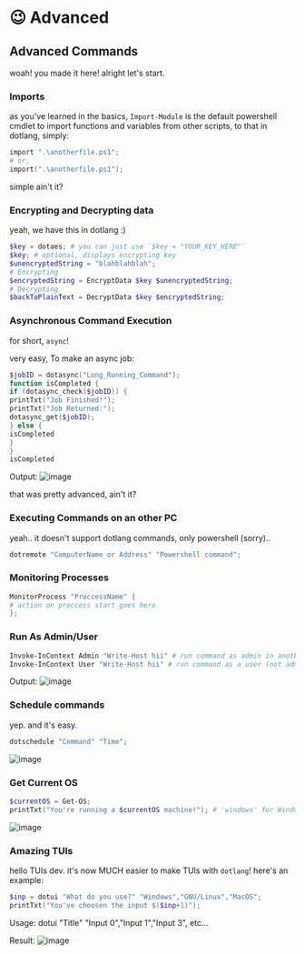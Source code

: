 # 😉 Advanced

## Advanced Commands

woah! you made it here! alright let's start.

### Imports

as you've learned in the basics, `Import-Module` is the default powershell cmdlet to import functions and variables from other scripts, to that in dotlang, simply:

```powershell
import ".\anotherfile.ps1";
# or,
import(".\anotherfile.ps1");
```

simple ain't it?

### Encrypting and Decrypting data

yeah, we have this in dotlang :)

```powershell
$key = dotaes; # you can just use `$key = "YOUR_KEY_HERE"`
$key; # optional, displays encrypting key
$unencryptedString = "blahblahblah";
# Encrypting
$encryptedString = EncryptData $key $unencryptedString;
# Decrypting
$backToPlainText = DecryptData $key $encryptedString;
```

### Asynchronous Command Execution

for short, `async`!

very easy, To make an async job:

```powershell
$jobID = dotasync("Long_Running_Command");
function isCompleted {
if (dotasync_check($jobID)) {
printTxt("Job Finished!");
printTxt("Job Returned:");
dotasync_get($jobID);
} else {
isCompleted
}
}
isCompleted
```

Output: ![image](https://github.com/neoapps-dev/dotlang/assets/158327205/74cbb72a-bf3d-4a69-8ea8-81b91f1144e6)

that was pretty advanced, ain't it?

### Executing Commands on an other PC

yeah.. it doesn't support dotlang commands, only powershell (sorry)..

```powershell
dotremote "ComputerName or Address" "Powershell command";
```

### Monitoring Processes

```powershell
MonitorProcess "ProccessName" {
# action on proccess start goes here
};
```

### Run As Admin/User

```powershell
Invoke-InContext Admin "Write-Host hii" # run command as admin in another window
Invoke-InContext User "Write-Host hii" # run command as a user (not admin)
```

Output: ![image](https://github.com/neoapps-dev/dotlang/assets/158327205/410f7c5b-5e08-4e20-855c-bda8f6559a59)

### Schedule commands

yep. and it's easy.

```powershell
dotschedule "Command" "Time";
```

![image](https://github.com/neoapps-dev/dotlang/assets/158327205/3abf287f-822f-4603-b322-96a700a469f2)

### Get Current OS

```powershell
$currentOS = Get-OS;
printTxt("You're running a $currentOS machine!"); # 'windows' for Windows, 'mac' for MacOS, 'gnu' for GNU/Linux
```

![image](https://github.com/neoapps-dev/dotlang/assets/158327205/027b69ef-4404-4975-94a0-456a67bd2950)

### Amazing TUIs

hello TUIs dev. it's now MUCH easier to make TUIs with `dotlang`! here's an example:

```powershell
$inp = dotui "What do you use?" "Windows","GNU/Linux","MacOS";
printTxt("You've choosen the input $($inp+1)");
```

Usage: dotui "Title" "Input 0","Input 1","Input 3", etc...

Result: ![image](https://github.com/user-attachments/assets/4a587fe8-2e08-4151-83ce-2ab7dae0797b)
